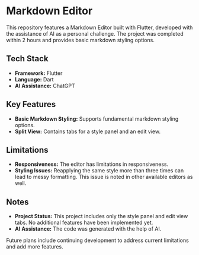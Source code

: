 # Markdown Editor

This repository features a Markdown Editor built with Flutter, developed with the assistance of AI as a personal challenge. The project was completed within 2 hours and provides basic markdown styling options.

## Tech Stack
- **Framework:** Flutter
- **Language:** Dart
- **AI Assistance:** ChatGPT
## Key Features
- **Basic Markdown Styling:** Supports fundamental markdown styling options.
- **Split View:** Contains tabs for a style panel and an edit view.

## Limitations
- **Responsiveness:** The editor has limitations in responsiveness.
- **Styling Issues:** Reapplying the same style more than three times can lead to messy formatting. This issue is noted in other available editors as well.

## Notes
- **Project Status:** This project includes only the style panel and edit view tabs. No additional features have been implemented yet.
- **AI Assistance:** The code was generated with the help of AI.

Future plans include continuing development to address current limitations and add more features.
